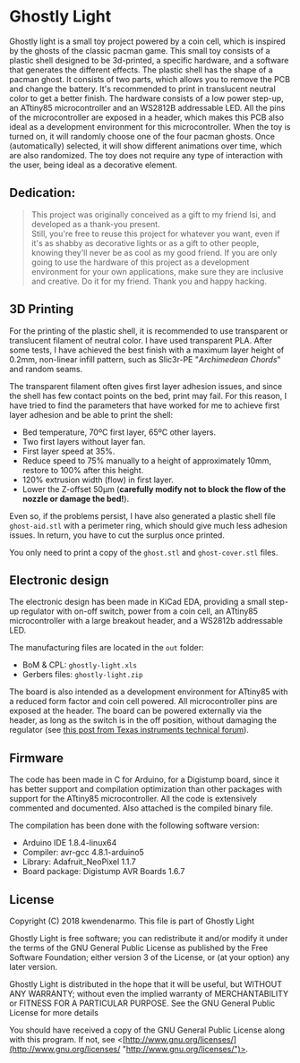 # Ghostly Light

Ghostly light is a small toy project powered by a coin cell, which is inspired by the ghosts of the classic pacman game.
This small toy consists of a plastic shell designed to be 3d-printed, a specific hardware, and a software that generates the different effects.
The plastic shell has the shape of a pacman ghost. It consists of two parts, which allows you to remove the PCB and change the battery. It's recommended to print in translucent neutral color to get a better finish.
The hardware consists of a low power step-up, an ATtiny85 microcontroller and an WS2812B addressable LED. All the pins of the microcontroller are exposed in a header, which makes this PCB also ideal as a development environment for this microcontroller.
When the toy is turned on, it will randomly choose one of the four pacman ghosts. Once (automatically) selected, it will show different animations over time, which are also randomized. The toy does not require any type of interaction with the user, being ideal as a decorative element.

## Dedication:

> This project was originally conceived as a gift to my friend Isi, and developed as a thank-you present.  
> Still, you're free to reuse this project for whatever you want, even if it's as shabby as decorative lights or as a gift to other people, knowing they'll never be as cool as my good friend. If you are only going to use the hardware of this project as a development environment for your own applications, make sure they are inclusive and creative. Do it for my friend. Thank you and happy hacking.

## 3D Printing

For the printing of the plastic shell, it is recommended to use transparent or translucent filament of neutral color. I have used transparent PLA. After some tests, I have achieved the best finish with a maximum layer height of 0.2mm, non-linear infill pattern, such as Slic3r-PE "_Archimedean Chords_" and random seams.

The transparent filament often gives first layer adhesion issues, and since the shell has few contact points on the bed, print may fail. For this reason, I have tried to find the parameters that have worked for me to achieve first layer adhesion and be able to print the shell:

- Bed temperature, 70ºC first layer, 65ºC other layers.
- Two first layers without layer fan.
- First layer speed at 35%.
- Reduce speed to 75% manually to a height of approximately 10mm, restore to 100% after this height.
- 120% extrusion width (flow) in first layer.
- Lower the Z-offset 50µm (**carefully modify not to block the flow of the nozzle or damage the bed!**).

Even so, if the problems persist, I have also generated a plastic shell file `ghost-aid.stl` with a perimeter ring, which should give much less adhesion issues. In return, you have to cut the surplus once printed.

You only need to print a copy of the `ghost.stl` and `ghost-cover.stl` files.

## Electronic design

The electronic design has been made in KiCad EDA, providing a small step-up regulator with on-off switch, power from a coin cell, an ATtiny85 microcontroller with a large breakout header, and a WS2812b addressable LED.

The manufacturing files are located in the `out` folder:

- BoM & CPL: `ghostly-light.xls`
- Gerbers files: `ghostly-light.zip`

The board is also intended as a development environment for ATtiny85 with a reduced form factor and coin cell powered. All microcontroller pins are exposed at the header. The board can be powered externally via the header, as long as the switch is in the off position, without damaging the regulator (see [this post from Texas instruments technical forum](https://e2e.ti.com/support/power-management/f/196/p/198340/707580#707580)).

## Firmware

The code has been made in C for Arduino, for a Digistump board, since it has better support and compilation optimization than other packages with support for the ATtiny85 microcontroller. All the code is extensively commented and documented. Also attached is the compiled binary file.

The compilation has been done with the following software version:

- Arduino IDE 1.8.4-linux64
- Compiler: avr-gcc 4.8.1-arduino5
- Library: Adafruit_NeoPixel 1.1.7
- Board package: Digistump AVR Boards 1.6.7

## License

Copyright (C) 2018 kwendenarmo. This file is part of Ghostly Light

Ghostly Light is free software; you can redistribute it and/or modify it under the terms of the GNU General Public License as published by the Free Software Foundation; either version 3 of the License, or (at your option) any later version.

Ghostly Light is distributed in the hope that it will be useful, but WITHOUT ANY WARRANTY; without even the implied warranty of MERCHANTABILITY or FITNESS FOR A PARTICULAR PURPOSE. See the GNU General Public License for more details

You should have received a copy of the GNU General Public License along with this program. If not, see <[http://www.gnu.org/licenses/](http://www.gnu.org/licenses/ "http://www.gnu.org/licenses/")>.
